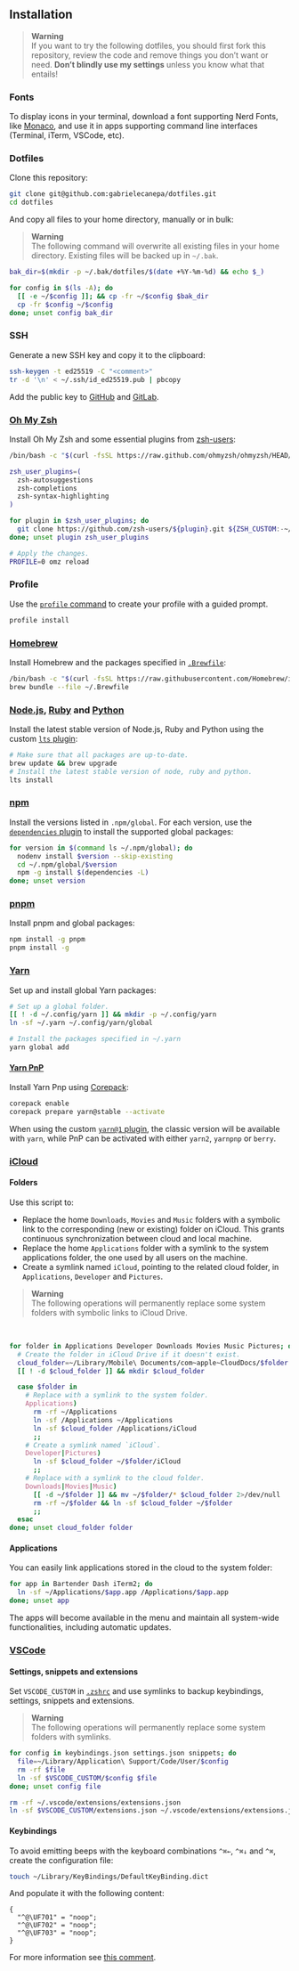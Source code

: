 ## Installation

> **Warning**  
> If you want to try the following dotfiles, you should first fork this repository, review the code and remove things you don’t want or need. **Don’t blindly use my settings** unless you know what that entails!

### Fonts
    
To display icons in your terminal, download a font supporting Nerd Fonts, like [Monaco](https://github.com/Karmenzind/monaco-nerd-fonts), and use it in apps supporting command line interfaces (Terminal, iTerm, VSCode, etc).

### Dotfiles

Clone this repository:

```sh
git clone git@github.com:gabrielecanepa/dotfiles.git
cd dotfiles
```

And copy all files to your home directory, manually or in bulk:

> **Warning**  
> The following command will overwrite all existing files in your home directory. Existing files will be backed up in `~/.bak`.

```sh
bak_dir=$(mkdir -p ~/.bak/dotfiles/$(date +%Y-%m-%d) && echo $_)

for config in $(ls -A); do
  [[ -e ~/$config ]]; && cp -fr ~/$config $bak_dir
  cp -fr $config ~/$config
done; unset config bak_dir
```

### SSH

Generate a new SSH key and copy it to the clipboard:

```sh
ssh-keygen -t ed25519 -C "<comment>"
tr -d '\n' < ~/.ssh/id_ed25519.pub | pbcopy
```

Add the public key to [GitHub](https://github.com/settings/ssh/new) and [GitLab](https://gitlab.com/-/profile/keys).

### [Oh My Zsh](https://ohmyz.sh)

Install Oh My Zsh and some essential plugins from [zsh-users](https://github.com/zsh-users):

```sh
/bin/bash -c "$(curl -fsSL https://raw.github.com/ohmyzsh/ohmyzsh/HEAD/tools/install.sh)"

zsh_user_plugins=(
  zsh-autosuggestions
  zsh-completions
  zsh-syntax-highlighting
)

for plugin in $zsh_user_plugins; do
  git clone https://github.com/zsh-users/${plugin}.git ${ZSH_CUSTOM:-~/.oh-my-zsh/custom}/plugins/${plugin}
done; unset plugin zsh_user_plugins

# Apply the changes.
PROFILE=0 omz reload
```

### Profile

Use the [`profile` command](/.zsh/plugins/profile/profile.plugin.zsh) to create your profile with a guided prompt.

```sh
profile install
```

### [Homebrew](https://brew.sh)

Install Homebrew and the packages specified in [`.Brewfile`](/.Brewfile):

```sh
/bin/bash -c "$(curl -fsSL https://raw.githubusercontent.com/Homebrew/install/HEAD/install.sh)"
brew bundle --file ~/.Brewfile
```

### [Node.js](https://nodejs.org), [Ruby](https://ruby-lang.org) and [Python](https://python.org)

Install the latest stable version of Node.js, Ruby and Python using the custom [`lts` plugin](/.zsh/plugins/lts/lts.plugin.zsh):

```sh
# Make sure that all packages are up-to-date.
brew update && brew upgrade
# Install the latest stable version of node, ruby and python.
lts install
```

### [npm](https://npmjs.com)

Install the versions listed in `.npm/global`. For each version, use the [`dependencies` plugin](/.zsh/plugins/dependencies/dependencies.plugin.zsh) to install the supported global packages:

```sh
for version in $(command ls ~/.npm/global); do
  nodenv install $version --skip-existing
  cd ~/.npm/global/$version
  npm -g install $(dependencies -L)
done; unset version
```

### [pnpm](https://pnpm.js.org)

Install pnpm and global packages:

```sh
npm install -g pnpm
pnpm install -g
```

### [Yarn](https://classic.yarnpkg.com)

Set up and install global Yarn packages:

```sh
# Set up a global folder.
[[ ! -d ~/.config/yarn ]] && mkdir -p ~/.config/yarn
ln -sf ~/.yarn ~/.config/yarn/global

# Install the packages specified in ~/.yarn
yarn global add
```

#### [Yarn PnP](https://yarnpkg.com)

Install Yarn Pnp using [Corepack](https://github.com/nodejs/corepack):

```sh
corepack enable
corepack prepare yarn@stable --activate
```

When using the custom [`yarn@1` plugin](/.zsh/plugins/yarn@1/yarn@1.plugin.zsh), the classic version will be available with `yarn`, while PnP can be activated with either `yarn2`, `yarnpnp` or `berry`.

### [iCloud](https://icloud.com)

#### Folders

Use this script to:
- Replace the home `Downloads`, `Movies` and `Music` folders with a symbolic link to the corresponding (new or existing) folder on iCloud. This grants continuous synchronization between cloud and local machine.
- Replace the home `Applications` folder with a symlink to the system applications folder, the one used by all users on the machine.
- Create a symlink named `iCloud`, pointing to the related cloud folder, in `Applications`, `Developer` and `Pictures`.

> **Warning**  
> The following operations will permanently replace some system folders with symbolic links to iCloud Drive.

<br>

```sh
for folder in Applications Developer Downloads Movies Music Pictures; do
  # Create the folder in iCloud Drive if it doesn't exist.
  cloud_folder=~/Library/Mobile\ Documents/com~apple~CloudDocs/$folder
  [[ ! -d $cloud_folder ]] && mkdir $cloud_folder

  case $folder in
    # Replace with a symlink to the system folder.
    Applications)
      rm -rf ~/Applications 
      ln -sf /Applications ~/Applications
      ln -sf $cloud_folder /Applications/iCloud
      ;;
    # Create a symlink named `iCloud`.
    Developer|Pictures)
      ln -sf $cloud_folder ~/$folder/iCloud
      ;;
    # Replace with a symlink to the cloud folder.
    Downloads|Movies|Music)
      [[ -d ~/$folder ]] && mv ~/$folder/* $cloud_folder 2>/dev/null
      rm -rf ~/$folder && ln -sf $cloud_folder ~/$folder
      ;;
  esac
done; unset cloud_folder folder
```

#### Applications

You can easily link applications stored in the cloud to the system folder:

```sh
for app in Bartender Dash iTerm2; do
  ln -sf ~/Applications/$app.app /Applications/$app.app
done; unset app
``` 

The apps will become available in the menu and maintain all system-wide functionalities, including automatic updates.

### [VSCode](https://code.visualstudio.com)

#### Settings, snippets and extensions

Set `VSCODE_CUSTOM` in [`.zshrc`](/.zshrc) and use symlinks to backup keybindings, settings, snippets and extensions.

> **Warning**  
> The following operations will permanently replace some system folders with symlinks.

```sh
for config in keybindings.json settings.json snippets; do
  file=~/Library/Application\ Support/Code/User/$config
  rm -rf $file
  ln -sf $VSCODE_CUSTOM/$config $file
done; unset config file

rm -rf ~/.vscode/extensions/extensions.json
ln -sf $VSCODE_CUSTOM/extensions.json ~/.vscode/extensions/extensions.json
```

#### Keybindings

To avoid emitting beeps with the keyboard combinations `^⌘←`, `^⌘↓` and `^⌘`, create the configuration file:

```sh
touch ~/Library/KeyBindings/DefaultKeyBinding.dict
```

And populate it with the following content:

```
{
  "^@\UF701" = "noop";
  "^@\UF702" = "noop";
  "^@\UF703" = "noop";
}
```

For more information see [this comment](https://github.com/electron/electron/issues/2617#issuecomment-571447707).

